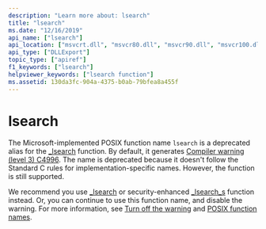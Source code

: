 ```yaml
---
description: "Learn more about: lsearch"
title: "lsearch"
ms.date: "12/16/2019"
api_name: ["lsearch"]
api_location: ["msvcrt.dll", "msvcr80.dll", "msvcr90.dll", "msvcr100.dll", "msvcr100_clr0400.dll", "msvcr110.dll", "msvcr110_clr0400.dll", "msvcr120.dll", "msvcr120_clr0400.dll", "ucrtbase.dll"]
api_type: ["DLLExport"]
topic_type: ["apiref"]
f1_keywords: ["lsearch"]
helpviewer_keywords: ["lsearch function"]
ms.assetid: 130da3fc-904a-4375-b0ab-79bfea8a455f
---
```

# lsearch

The Microsoft-implemented POSIX function name `lsearch` is a deprecated alias for the [_lsearch](lsearch.md) function. By default, it generates [Compiler warning (level 3) C4996](../../error-messages/compiler-warnings/compiler-warning-level-3-c4996.md). The name is deprecated because it doesn't follow the Standard C rules for implementation-specific names. However, the function is still supported.

We recommend you use [_lsearch](lsearch.md) or security-enhanced [_lsearch_s](lsearch-s.md) function instead. Or, you can continue to use this function name, and disable the warning. For more information, see [Turn off the warning](../../error-messages/compiler-warnings/compiler-warning-level-3-c4996.md#turn-off-the-warning) and [POSIX function names](../../error-messages/compiler-warnings/compiler-warning-level-3-c4996.md#posix-function-names).
